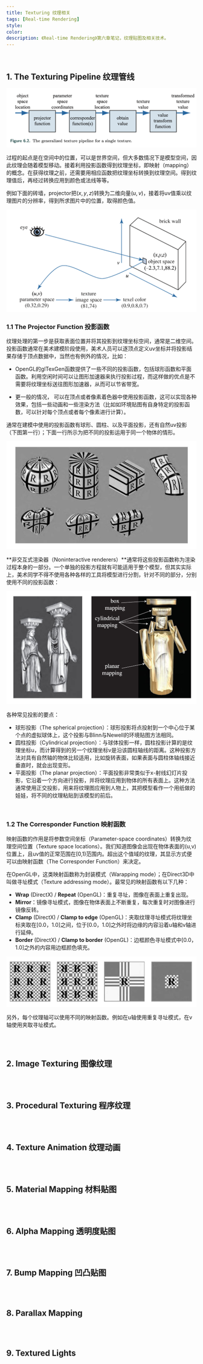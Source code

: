 ```yaml
---
title: Texturing 纹理相关
tags: [Real-time Rendering]
style: 
color: 
description: 《Real-time Rendering》第六章笔记，纹理贴图及相关技术。
---
```


<br/>

## 1. The Texturing Pipeline 纹理管线

![avatar](../assets/img/post2/rtr6/1.png)



过程的起点是在空间中的位置，可以是世界空间，但大多数情况下是模型空间，因此纹理会随着模型移动。接着利用投影函数得到纹理坐标，即映射（mapping）的概念。在获得纹理之前，还需要用相应函数把纹理坐标转换到纹理空间。得到纹理值后，再经过转换应用到颜色或法线等等。

例如下面的砖墙，projector把$(x,y,z)$转换为二维向量$(u,v)$，接着将uv值乘以纹理图片的分辨率，得到所求图片中的位置，取得颜色值。



![avatar](../assets/img/post2/rtr6/2.png)



### 1.1 The Projector Function 投影函数

纹理处理的第一步是获取表面位置并将其投影到纹理坐标空间，通常是二维空间。 投影函数通常在美术建模阶段使用，美术人员可以逐顶点定义uv坐标并将投影结果存储于顶点数据中，当然也有例外的情况，比如：

- OpenGL的glTexGen函数提供了一些不同的投影函数，包括球形函数和平面函数。利用空闲时间可以让图形加速器来执行投影过程，而这样做的优点是不需要将纹理坐标送往图形加速器，从而可以节省带宽。

- 更一般的情况， 可以在顶点或者像素着色器中使用投影函数，这可以实现各种效果，包括一些动画和一些渲染方法（比如如环境贴图有自身特定的投影函数，可以针对每个顶点或者每个像素进行计算）。

通常在建模中使用的投影函数有球形、圆柱、以及平面投影，还有自然uv投影（下图第一行）；下面一行所示为把不同的投影运用于同一个物体的情形。

![avatar](../assets/img/post2/rtr6/3.jpeg)

**非交互式渲染器（Noninteractive renderers）**通常将这些投影函数称为渲染过程本身的一部分。一个单独的投影方程就有可能适用于整个模型，但其实实际上，美术同学不得不使用各种各样的工具将模型进行分割，针对不同的部分，分别使用不同的投影函数：

![avatar](../assets/img/post2/rtr6/4.jpeg)

各种常见投影的要点：

- 球形投影（The spherical projection）：球形投影将点投射到一个中心位于某个点的虚拟球体上，这个投影与Blinn与Newell的环境贴图方法相同。
- 圆柱投影（Cylindrical projection）：与球体投影一样，圆柱投影计算的是纹理坐标u，而计算得到的另一个纹理坐标v是沿该圆柱轴线的距离。这种投影方法对具有自然轴的物体比较适用，比如旋转表面，如果表面与圆柱体轴线接近垂直时，就会出现变形。
- 平面投影（The planar projection）：平面投影非常类似于x-射线幻灯片投影，它沿着一个方向进行投影，并将纹理应用到物体的所有表面上。这种方法通常使用正交投影，用来将纹理图应用到人物上，其把模型看作一个用纸做的娃娃，将不同的纹理粘贴到该模型的前后。



<br/>



### 1.2 The Corresponder Function 映射函数

映射函数的作用是将参数空间坐标（Parameter-space coordinates）转换为纹理空间位置（Texture space locations）。我们知道图像会出现在物体表面的(u,v)位置上，且uv值的正常范围在[0,1)范围内。超出这个值域的纹理，其显示方式便可以由映射函数（The Corresponder Function）来决定。

在OpenGL中，这类映射函数称为封装模式（Warapping mode）；在Direct3D中叫做寻址模式（Texture addressing mode）。最常见的映射函数有以下几种：

- **Wrap** (DirectX) / **Repeat** (OpenGL)：重复寻址，图像在表面上重复出现。
- **Mirror**：镜像寻址模式，图像在物体表面上不断重复，每次重复时对图像进行镜像反转。
- **Clamp** (DirectX) / **Clamp to edge** (OpenGL)：夹取纹理寻址模式将纹理坐标夹取在[0.0，1.0]之间，位于[0.0，1.0]之外时将边缘的内容沿着u轴和v轴进行延伸。
- **Border** (DirectX) / **Clamp to border** (OpenGL)：边框颜色寻址模式中[0.0，1.0]之外的内容用边框颜色填充。

![avatar](../assets/img/post2/rtr6/5.jpeg)

另外，每个纹理轴可以使用不同的映射函数。例如在u轴使用重复寻址模式，在v轴使用夹取寻址模式。

<br/>

<br/>

## 2. Image Texturing 图像纹理



<br/>

<br/>

## 3. Procedural Texturing 程序纹理



<br/>

<br/>



## 4. Texture Animation 纹理动画



<br/>

<br/>



## 5. Material Mapping 材料贴图



<br/>

<br/>

## 6. Alpha Mapping 透明度贴图

<br/>

<br/>



## 7. Bump Mapping 凹凸贴图

<br/>

<br/>



## 8. Parallax Mapping

<br/>

<br/>



## 9. Textured Lights

<br/>

<br/>
